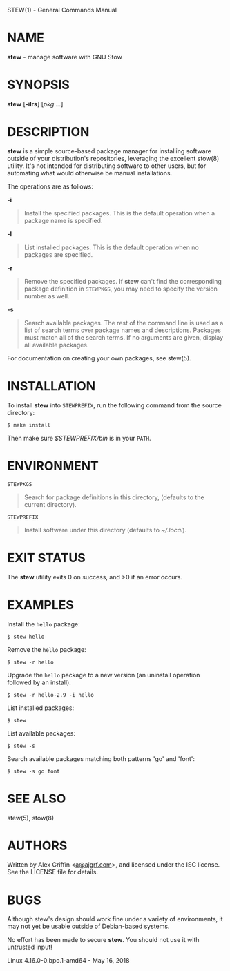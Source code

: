 STEW(1) - General Commands Manual

NAME
====

**stew** - manage software with GNU Stow

SYNOPSIS
========

**stew** \[**-ilrs**\] \[*pkg&nbsp;...*\]

DESCRIPTION
===========

**stew** is a simple source-based package manager for installing software outside of your distribution's repositories, leveraging the excellent stow(8) utility. It's not intended for distributing software to other users, but for automating what would otherwise be manual installations.

The operations are as follows:

**-i**

> Install the specified packages. This is the default operation when a package name is specified.

**-l**

> List installed packages. This is the default operation when no packages are specified.

**-r**

> Remove the specified packages. If **stew** can't find the corresponding package definition in `STEWPKGS`, you may need to specify the version number as well.

**-s**

> Search available packages. The rest of the command line is used as a list of search terms over package names and descriptions. Packages must match all of the search terms. If no arguments are given, display all available packages.

For documentation on creating your own packages, see stew(5).

INSTALLATION
============

To install **stew** into `STEWPREFIX`, run the following command from the source directory:

```
$ make install
```

Then make sure *$STEWPREFIX/bin* is in your `PATH`.

ENVIRONMENT
===========

`STEWPKGS`

> Search for package definitions in this directory, (defaults to the current directory).

`STEWPREFIX`

> Install software under this directory (defaults to *~/.local*).

EXIT STATUS
===========

The **stew** utility exits&#160;0 on success, and&#160;&gt;0 if an error occurs.

EXAMPLES
========

Install the `hello` package:

```
$ stew hello
```

Remove the `hello` package:

```
$ stew -r hello
```

Upgrade the `hello` package to a new version (an uninstall operation followed by an install):

```
$ stew -r hello-2.9 -i hello
```

List installed packages:

```
$ stew
```

List available packages:

```
$ stew -s
```

Search available packages matching both patterns 'go' and 'font':

```
$ stew -s go font
```

SEE ALSO
========

stew(5), stow(8)

AUTHORS
=======

Written by Alex Griffin &lt;[a@ajgrf.com](mailto:a@ajgrf.com)&gt;, and licensed under the ISC license. See the LICENSE file for details.

BUGS
====

Although stew's design should work fine under a variety of environments, it may not yet be usable outside of Debian-based systems.

No effort has been made to secure **stew**. You should not use it with untrusted input!

Linux 4.16.0-0.bpo.1-amd64 - May 16, 2018
